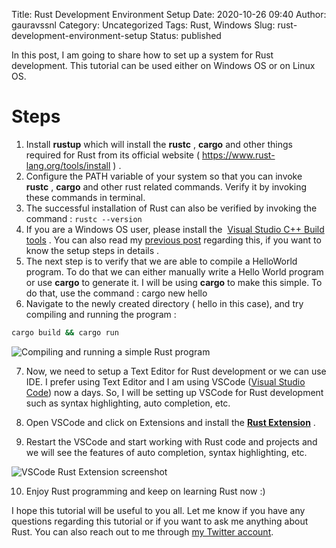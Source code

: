 Title: Rust Development Environment Setup
Date: 2020-10-26 09:40
Author: gauravssnl
Category: Uncategorized
Tags: Rust, Windows
Slug: rust-development-environment-setup
Status: published

In this post, I am going to share how to set up a system for Rust development. This tutorial can be used either on Windows OS or on Linux OS.

# Steps

1.  Install **rustup** which will install the **rustc** , **cargo** and other things required for Rust from its official website ( <https://www.rust-lang.org/tools/install> ) .
2.  Configure the PATH variable of your system so that you can invoke **rustc** , **cargo** and other rust related commands. Verify it by invoking these commands in terminal.
3.  The successful installation of Rust can also be verified by invoking the command : `rustc --version`
4.  If you are a Windows OS user, please install the  [Visual Studio C++ Build tools](https://visualstudio.microsoft.com/visual-cpp-build-tools/) . You can also read my [previous post](https://gauravssnl.wordpress.com/2020/06/24/install-visual-studio-for-c-c-and-rust-development-on-windows-os/) regarding this, if you want to know the setup steps in details .
5.  The next step is to verify that we are able to compile a HelloWorld program. To do that we can either manually write a Hello World program or use **cargo** to generate it. I will be using **cargo** to make this simple. To do that, use the command : cargo new hello
6.  Navigate to the newly created directory ( hello in this case), and try compiling and running the program : 
```bash 
cargo build && cargo run
```

![Compiling and running a simple Rust program](https://gauravssnl.files.wordpress.com/2020/10/image.png?w=603)


7. Now, we need to setup a Text Editor for Rust development or we can use IDE. I prefer using Text Editor and I am using VSCode ([Visual Studio Code](https://code.visualstudio.com/)) now a days. So, I will be setting up VSCode for Rust development such as syntax highlighting, auto completion, etc.


8. Open VSCode and click on Extensions and install the **[Rust Extension](https://marketplace.visualstudio.com/items?itemName=rust-lang.rust)** .

9. Restart the VSCode and start working with Rust code and projects and we will see the features of auto completion, syntax highlighting, etc.

![VSCode Rust Extension screenshot](https://gauravssnl.files.wordpress.com/2020/10/image-2.png?w=1024)

10. Enjoy Rust programming and keep on learning Rust now :)


I hope this tutorial will be useful to you all. Let me know if you have any questions regarding this tutorial or if you want to ask me anything about Rust. You can also reach out to me through [my Twitter account](https://twitter.com/gauravssnl).

